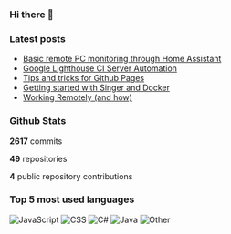 ### Hi there 👋

### Latest posts
<!-- BLOGPOSTS:START -->
- [Basic remote PC monitoring through Home Assistant](http://dkdevelopment.net/home-assistant-basic-pc-monitoring/)
- [Google Lighthouse CI Server Automation](http://dkdevelopment.net/lighthouse-ci-server-automation/)
- [Tips and tricks for Github Pages](http://dkdevelopment.net/tips-and-tricks-for-github-pages/)
- [Getting started with Singer and Docker](http://dkdevelopment.net/2020/06/14/singer-io-with-docker/)
- [Working Remotely (and how)](http://dkdevelopment.net/2019/05/25/working-remotely/)
<!-- BLOGPOSTS:END -->

### Github Stats

**2617** commits

**49** repositories

**4** public repository contributions

### Top 5 most used languages

![JavaScript](https://img.shields.io/static/v1?style=flat-square&label=%E2%A0%80&color=555&labelColor=%23f1e05a&message=JavaScript%EF%B8%B168%25)
![CSS](https://img.shields.io/static/v1?style=flat-square&label=%E2%A0%80&color=555&labelColor=%23563d7c&message=CSS%EF%B8%B19.8%25)
![C#](https://img.shields.io/static/v1?style=flat-square&label=%E2%A0%80&color=555&labelColor=%23178600&message=C%23%EF%B8%B17.8%25)
![Java](https://img.shields.io/static/v1?style=flat-square&label=%E2%A0%80&color=555&labelColor=%23b07219&message=Java%EF%B8%B15%25)
![Other](https://img.shields.io/static/v1?style=flat-square&label=%E2%A0%80&color=555&labelColor=%23ededed&message=Other%EF%B8%B19.2%25)
